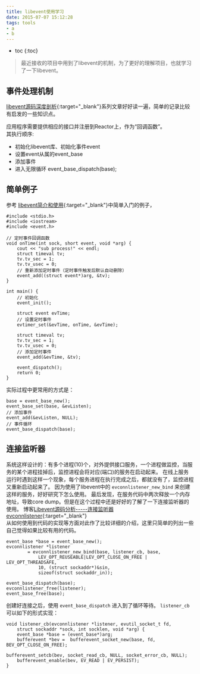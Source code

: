 ```yaml
---
title: libevent使用学习
date: 2015-07-07 15:12:28
tags: tools 
- a
- b
---
```


* toc 
{:toc}

>

> 最近接收的项目中用到了libevent的机制，为了更好的理解项目，也就学习了一下libevent。

## 事件处理机制

[libevent源码深度剖析](blog.csdn.net/sparkliang/article/category/660506){:target="_blank"}系列文章好好读一遍，简单的记录比较有启发的一些知识点。

应用程序需要提供相应的接口并注册到Reactor上，作为“回调函数”。  
其执行顺序:  
* 初始化libevent库、初始化事件event  
* 设置event从属的event_base  
* 添加事件  
* 进入无限循环 event_base_dispatch(base);

  
## 简单例子

参考 [libevent简介和使用](http://blog.csdn.net/yyyiran/article/details/12219737){:target="_blank"}中简单入门的例子，

    #include <stdio.h>  
    #include <iostream>   
    #include <event.h>   
      
    // 定时事件回调函数  
    void onTime(int sock, short event, void *arg) {  
        cout << "sub process!" << endl;      
        struct timeval tv;  
        tv.tv_sec = 1;  
        tv.tv_usec = 0;  
        // 重新添加定时事件（定时事件触发后默认自动删除）  
        event_add((struct event*)arg, &tv);  
    }  
      
    int main() {  
        // 初始化  
        event_init();  
      
        struct event evTime;  
        // 设置定时事件  
        evtimer_set(&evTime, onTime, &evTime);  
      
        struct timeval tv;  
        tv.tv_sec = 1;  
        tv.tv_usec = 0;  
        // 添加定时事件  
        event_add(&evTime, &tv);  
       
        event_dispatch();     
        return 0;  
    }  
    
实际过程中更常用的方式是：

    base = event_base_new();     
    event_base_set(base, &evListen);  
    // 添加事件  
    event_add(&evListen, NULL);        
    // 事件循环  
    event_base_dispatch(base);
    
## 连接监听器
系统这样设计的：有多个进程(10)个，对外提供接口服务，一个进程做监控，当服务的某个进程挂掉后，监控进程会将对应(端口)的服务在启动起来。
在线上服务运行时遇到这样一个现象，每个服务进程在执行完成之后，都就没有了，监控进程又重新启动起来了。
因为使用了libevent中的 `evconnlistener_new_bind` 来创建这样的服务，好好研究下怎么使用。
最后发现，在服务代码中两次释放一个内存地址，导致core dump。但是在这个过程中还是好好的了解了一下连接监听器的使用。
博客[Libevent源码分析-----连接监听器evconnlistener](http://blog.csdn.net/luotuo44/article/details/38800363){:target="_blank"}  
从如何使用到代码的实现等方面对此作了比较详细的介绍，这里只简单的列出一些自己觉得如果比较有用的代码。

    event_base *base = event_base_new();  
    evconnlistener *listener  
            = evconnlistener_new_bind(base, listener_cb, base,  
                LEV_OPT_REUSEABLE|LEV_OPT_CLOSE_ON_FREE | LEV_OPT_THREADSAFE,  
                10, (struct sockaddr*)&sin,  
                sizeof(struct sockaddr_in));  
  
    event_base_dispatch(base);  
    evconnlistener_free(listener);  
    event_base_free(base);
    
创建好连接之后，使用 `event_base_dispatch` 进入到了循环等待。 `listener_cb`可以如下的形式实现：

    void listener_cb(evconnlistener *listener, evutil_socket_t fd,
        struct sockaddr *sock, int socklen, void *arg) {
        event_base *base = (event_base*)arg;
        bufferevent *bev =  bufferevent_socket_new(base, fd, BEV_OPT_CLOSE_ON_FREE);    
        
    bufferevent_setcb(bev, socket_read_cb, NULL, socket_error_cb, NULL);
        bufferevent_enable(bev, EV_READ | EV_PERSIST);
    }

    
